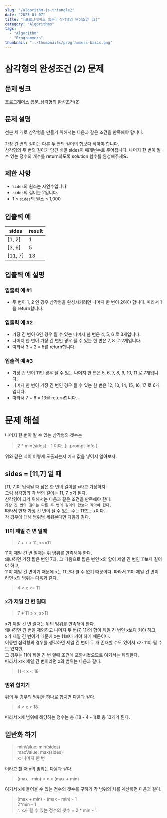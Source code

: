 ```yaml
---
slug: "/algorithm-js-triangle2"
date: "2023-01-07"
title: "[프로그래머스 입문] 삼각형의 완성조건 (2)"
category: "Algorithms"
tags:
  - "Algorithm"
  - "Programmers"
thumbnail: "../thumbnails/programmers-basic.png"
---
```


# 삼각형의 완성조건 (2) 문제

## 문제 링크

[프로그래머스 입문_삼각형의 완성조건(2)](https://school.programmers.co.kr/learn/courses/30/lessons/120868)

## 문제 설명

선분 세 개로 삼각형을 만들기 위해서는 다음과 같은 조건을 만족해야 합니다.  
<br/>
가장 긴 변의 길이는 다른 두 변의 길이의 합보다 작아야 합니다.  
삼각형의 두 변의 길이가 담긴 배열 sides이 매개변수로 주어집니다. 나머지 한 변이 될 수 있는 정수의 개수를 return하도록 solution 함수를 완성해주세요.

## 제한 사항

- `sides`의 원소는 자연수입니다.
- `sides`의 길이는 2입니다.
- 1 ≤ `sides`의 원소 ≤ 1,000

## 입출력 예

| sides   | result |  
|---------|--------|  
| [1, 2]  | 1      |  
| [3, 6]  | 5      |  
| [11, 7] | 13     |  

## 입출력 예 설명

### 입출력 예 #1

- 두 변이 1, 2 인 경우 삼각형을 완성시키려면 나머지 한 변이 2여야 합니다. 따라서 1을 return합니다.

### 입출력 예 #2

- 가장 긴 변이 6인 경우
  될 수 있는 나머지 한 변은 4, 5, 6 로 3개입니다.
- 나머지 한 변이 가장 긴 변인 경우
  될 수 있는 한 변은 7, 8 로 2개입니다.
- 따라서 3 + 2 = 5를 return합니다.

### 입출력 예 #3

- 가장 긴 변이 11인 경우
  될 수 있는 나머지 한 변은 5, 6, 7, 8, 9, 10, 11 로 7개입니다.
- 나머지 한 변이 가장 긴 변인 경우
  될 수 있는 한 변은 12, 13, 14, 15, 16, 17 로 6개입니다.
- 따라서 7 + 6 = 13을 return합니다.

# 문제 해설

나머지 한 변이 될 수 있는 삼각형의 갯수는
> 2 * min(sides) - 1 이다.
> {: .prompt-info }

위와 같은 식이 어떻게 도출되는지 예시 값을 넣어서 알아보자.

## sides = [11,7] 일 때

[11, 7]이 입력될 때 남은 한 변의 길이를 x라고 가정하자.  
그럼 삼각형의 각 변의 길이는 11, 7, x가 된다.  
삼각형이 되기 위해서는 다음과 같은 조건을 만족해야 한다.  
`가장 긴 변의 길이는 다른 두 변의 길이의 합보다 작아야 한다.`  
따라서 현재 가장 긴 변이 될 수 있는 수는 11또는 x이다.  
각 경우에 대해 범위범 세워본다면 다음과 같다.

### 11이 제일 긴 변 일때

> 7 + x > 11, x<=11

11이 제일 긴 변 일때는 위 범위를 만족해야 한다.  
왜냐하면 가장 짧은 변인 7과, 그 다음으로 짧은 변인 x의 합이 제일 긴 변인 11보다 길어야 하고,  
11이 제일 긴 변이기 때문에 x는 11보다 클 수 없기 때문이다.
따라서 11이 제일 긴 변이라면 x의 범위는 다음과 같다.
> 4 < x <= 11

### x가 제일 긴 변 일때

> 7 + 11 > x, x>11

x가 제일 긴 변 일때는 위의 범위를 만족해야 한다.  
왜냐하면 긴 변을 제외하고 나머지 두 변(7, 11)의 합이 제일 긴 변인 x보다 커야 하고,  
x가 제일 긴 변이기 때문에 x는 11보다 커야 하기 때문이다.  
이등변 삼각형의 경우를 생각하면 제일 긴 변이 두 개 존재할 수도 있어서 x가 11이 될 수도 있지만,  
그 경우는 11이 제일 긴 변 일때 조건에 포함시켰으므로 여기서는 제외한다.  
따라서 xrk 제일 긴 변이라면 x의 범위는 다음과 같다.
> 11 < x < 18

### 범위 합치기

위의 두 경우의 범위을 하나로 합치면 다음과 같다.
> 4 < x < 18

따라서 x에 범위에 해당하는 정수는 총 (18 - 4 - 1)로 총 13개가 된다.

## 일반화 하기

> minValue: min(sides)  
> maxValue: max(sides)  
> x: 나머지 한 변

이라고 할 때 x의 범위는 다음과 같다.
> (max - min) < x < (max + min)

여기서 x에 들어올 수 있는 정수의 갯수를 구하기 각 범위의 차를 계산하면 다음과 같다.
> (max + min) - (max - min) - 1  
> 2*min - 1  
> ∴ x가 될 수 있는 정수의 갯수 = 2 * min - 1
